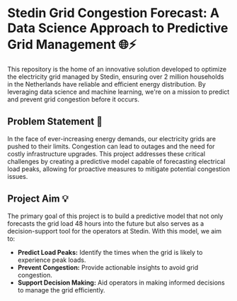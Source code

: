 # Stedin Grid Congestion Forecast: A Data Science Approach to Predictive Grid Management 🌐⚡️
This repository is the home of an innovative solution developed to optimize the electricity grid managed by Stedin, ensuring over 2 million households in the Netherlands have reliable and efficient energy distribution. By leveraging data science and machine learning, we're on a mission to predict and prevent grid congestion before it occurs.

## Problem Statement 📢
In the face of ever-increasing energy demands, our electricity grids are pushed to their limits. Congestion can lead to outages and the need for costly infrastructure upgrades. This project addresses these critical challenges by creating a predictive model capable of forecasting electrical load peaks, allowing for proactive measures to mitigate potential congestion issues. 

## Project Aim 💡
The primary goal of this project is to build a predictive model that not only forecasts the grid load 48 hours into the future but also serves as a decision-support tool for the operators at Stedin. With this model, we aim to:

- **Predict Load Peaks:** Identify the times when the grid is likely to experience peak loads.
- **Prevent Congestion:** Provide actionable insights to avoid grid congestion.
- **Support Decision Making:** Aid operators in making informed decisions to manage the grid efficiently. 
